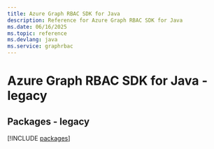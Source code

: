 ```yaml
---
title: Azure Graph RBAC SDK for Java
description: Reference for Azure Graph RBAC SDK for Java
ms.date: 06/16/2025
ms.topic: reference
ms.devlang: java
ms.service: graphrbac
---
```

# Azure Graph RBAC SDK for Java - legacy
## Packages - legacy
[!INCLUDE [packages](graph-rbac-index.md)]